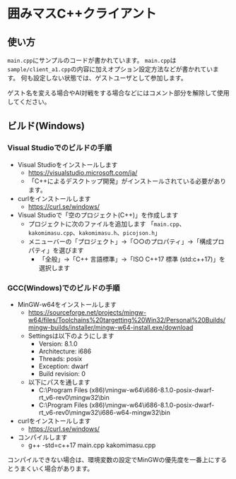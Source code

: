 # 囲みマスC++クライアント

## 使い方

`main.cpp`にサンプルのコードが書かれています。
`main.cpp`は`sample/client_a1.cpp`の内容に加えオプション設定方法などが書かれています。
何も設定しない状態では、ゲストユーザとして参加します。

ゲスト名を変える場合やAI対戦をする場合などにはコメント部分を解除して使用してください。


## ビルド(Windows)

### Visual Studioでのビルドの手順

- Visual Studioをインストールします
  - https://visualstudio.microsoft.com/ja/
  - 「C++によるデスクトップ開発」がインストールされている必要があります。
- curlをインストールします
  - https://curl.se/windows/
- Visual Studioで「空のプロジェクト(C++)」を作成します
  - プロジェクトに次のファイルを追加します 「`main.cpp`、`kakomimasu.cpp`、`kakomimasu.h`、`picojson.h`」
  - メニューバーの「プロジェクト」→「○○のプロパティ」→「構成プロパティ」を選びます
    - 「全般」→「C++ 言語標準」→「ISO C++17 標準 (std:c++17)」を選択します

### GCC(Windows)でのビルドの手順

- MinGW-w64をインストールします
  - https://sourceforge.net/projects/mingw-w64/files/Toolchains%20targetting%20Win32/Personal%20Builds/mingw-builds/installer/mingw-w64-install.exe/download
  - Settingsは以下のようにします
    - Version: 8.1.0
    - Architecture: i686
    - Threads: posix
    - Exception: dwarf
    - Build revision: 0
  - 以下にパスを通します
    - C:\Program Files (x86)\mingw-w64\i686-8.1.0-posix-dwarf-rt_v6-rev0\mingw32\bin
    - C:\Program Files (x86)\mingw-w64\i686-8.1.0-posix-dwarf-rt_v6-rev0\mingw32\i686-w64-mingw32\bin
- curlをインストールします
  - https://curl.se/windows/
- コンパイルします
  - g++ -std=c++17 main.cpp kakomimasu.cpp

コンパイルできない場合は、環境変数の設定でMinGWの優先度を一番上にするとうまくいく場合があります。
